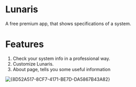 # Lunaris
A free premium app, that shows specifications of a system.

# Features
1. Check your system info in a professional way.
2. Customize Lunaris.
3. About page, tells you some useful information

![{8D52A517-8CF7-4171-BE7D-DA5867B43A82}](https://github.com/user-attachments/assets/2a434a2e-db4b-498b-9618-e680a8af0511)

